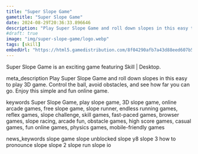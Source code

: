 ```yaml
---
title: "Super Slope Game"
gametitle: "Super Slope Game"
date: 2024-08-29T20:36:33.896646
description: "Play Super Slope Game and roll down slopes in this easy to play 3D game. Control the ball, avoid obstacles, and see how far you can go. Enjoy this simple and fun online game."
#draft: true
image: "img/super-slope-game/logo.webp"
tags: [skill]
embedUrl: "https://html5.gamedistribution.com/8f04290afb7a43d88eed607b597847d1/??gd_sdk_referrer_url=https://slope3d.net/super-slope-game"
---
```


Super Slope Game is an exciting game featuring Skill | Desktop.

meta_description
Play Super Slope Game and roll down slopes in this easy to play 3D game. Control the ball, avoid obstacles, and see how far you can go. Enjoy this simple and fun online game.


keywords
Super Slope Game, play slope game, 3D slope game, online arcade games, free slope game, slope runner, endless running games, reflex games, slope challenge, skill games, fast-paced games, browser games, slope racing, arcade fun, obstacle games, high score games, casual games, fun online games, physics games, mobile-friendly games


news_keywords
slope game slope unblocked slope y8 slope 3 how to pronounce slope slope 2 slope run slope io
